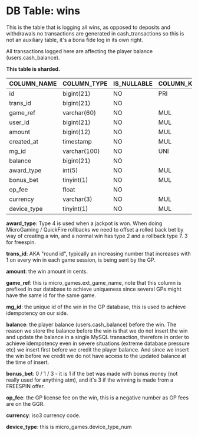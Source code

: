 # DB Table: wins

This is the table that is logging all wins, as opposed to deposits and withdrawals no transactions are generated in cash_transactions so this is not an auxiliary table, it's a bona fide log in its own right.

All transactions logged here are affecting the player balance (users.cash_balance).

**This table is sharded.**

|COLUMN_NAME|COLUMN_TYPE |IS_NULLABLE|COLUMN_KEY|COLUMN_DEFAULT     |EXTRA         |
|-----------|------------|-----------|----------|-------------------|--------------|
|id         |bigint(21)  |NO         |PRI       |                   |auto_increment|
|trans_id   |bigint(21)  |NO         |          |                   |              |
|game_ref   |varchar(60) |NO         |MUL       |                   |              |
|user_id    |bigint(21)  |NO         |MUL       |                   |              |
|amount     |bigint(12)  |NO         |MUL       |0                  |              |
|created_at |timestamp   |NO         |MUL       |current_timestamp()|              |
|mg_id      |varchar(100)|NO         |UNI       |                   |              |
|balance    |bigint(21)  |NO         |          |                   |              |
|award_type |int(5)      |NO         |MUL       |                   |              |
|bonus_bet  |tinyint(1)  |NO         |MUL       |0                  |              |
|op_fee     |float       |NO         |          |0                  |              |
|currency   |varchar(3)  |NO         |MUL       |EUR                |              |
|device_type|tinyint(1)  |NO         |MUL       |0                  |              |

**award_type**: Type 4 is used when a jackpot is won. When doing MicroGaming / QuickFire rollbacks we need to offset a rolled back bet by way of creating a win, and a normal win has type 2 and a rollback type 7. 3 for freespin.

**trans_id**: AKA "round id", typically an increasing number that increases with 1 on every win in each game session, is being sent by the GP.

**amount**: the win amount in cents.

**game_ref**: this is micro_games.ext_game_name, note that this column is prefixed in our database to achieve uniqueness since several GPs might have the same id for the same game.

**mg_id**: the unique id of the win in the GP database, this is used to achieve idempotency on our side.

**balance**: the player balance (users.cash_balance) before the win. The reason we store the balance before the win is that we do not insert the win and update the balance in a single MySQL transaction, therefore in order to achieve idempotency even in severe situations (extreme database pressure etc) we insert first before we credit the player balance. And since we insert the win before we credit we do not have access to the updated balance at the time of insert.

**bonus_bet**: 0 / 1 / 3 - it is 1 if the bet was made with bonus money (not really used for anything atm), and it's 3 if the winning is made from a FREESPIN offer.

**op_fee**: the GP license fee on the win, this is a negative number as GP fees are on the GGR.

**currency**: iso3 currency code.

**device_type**: this is micro_games.device_type_num
